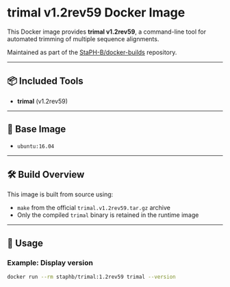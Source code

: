 # trimal v1.2rev59 Docker Image

This Docker image provides **trimal v1.2rev59**, a command-line tool for automated trimming of multiple sequence alignments.

Maintained as part of the [StaPH-B/docker-builds](https://github.com/StaPH-B/docker-builds) repository.

---

## 📦 Included Tools

- **trimal** (v1.2rev59)

---

## 🧱 Base Image

- `ubuntu:16.04`

---

## 🛠️ Build Overview

This image is built from source using:
- `make` from the official `trimal.v1.2rev59.tar.gz` archive
- Only the compiled `trimal` binary is retained in the runtime image

---

## 🐳 Usage

### Example: Display version

```bash
docker run --rm staphb/trimal:1.2rev59 trimal --version

